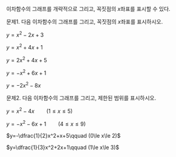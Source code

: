 이차함수의 그래프를 개략적으로 그리고, 꼭짓점의 $x$좌표를 표시할 수 있다.

문제1. 다음 이차함수의 그래프를 그리고, 꼭짓점의 $x$좌표를 표시하시오. 

$y=x^2-2x+3$

$y=x^2+4x+1$

$y=2x^2+4x+5$

$y=-x^2+6x+1$

$y=-2x^2-8x$

문제2. 다음 이차함수의 그래프를 그리고, 제한된 범위를 표시하시오. 

$y=x^2-4x\qquad (1\le x\le 5)$

$y=-x^2-6x+1\qquad (4\le x\le 9)$

$y=-\dfrac{1}{2}x^2+x+5\qquad (0\le x\le 2)$

$y=\dfrac{1}{3}x^2+2x+1\qquad (1\le x\le 3)$

